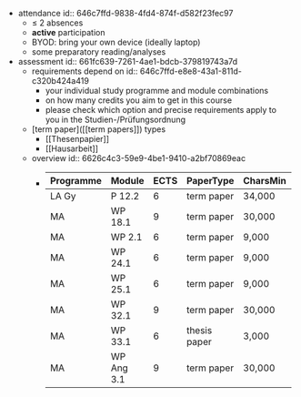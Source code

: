 - attendance
  id:: 646c7ffd-9838-4fd4-874f-d582f23fec97
	- $\leq$ 2 absences
	- **active** participation
	- BYOD: bring your own device (ideally laptop)
	- some preparatory reading/analyses
- assessment
  id:: 661fc639-7261-4ae1-bdcb-379819743a7d
	- requirements depend on
	  id:: 646c7ffd-e8e8-43a1-811d-c320b424a419
		- your individual study programme and module combinations
		- on how many credits you aim to get in this course
		- please check which option and precise requirements apply to you in the Studien-/Prüfungsordnung
	- [term paper]([[term papers]]) types
		- [[Thesenpapier]]
		- [[Hausarbeit]]
	- overview
	  id:: 6626c4c3-59e9-4be1-9410-a2bf70869eac
		- | Programme | Module     | ECTS | PaperType    | CharsMin | CharsMax |
		  |-----------|------------|------|--------------|----------|---------:|
		  | LA Gy     | P 12.2     | 6    | term paper   | 34,000   |   51,000 |
		  | MA        | WP 18.1    | 9    | term paper   | 30,000   |   37,500 |
		  | MA        | WP 2.1     | 6    | term paper   | 9,000    |   12,000 |
		  | MA        | WP 24.1    | 6    | term paper   | 9,000    |   12,000 |
		  | MA        | WP 25.1    | 6    | term paper   | 9,000    |   12,000 |
		  | MA        | WP 32.1    | 9    | term paper   | 30,000   |   37,500 |
		  | MA        | WP 33.1    | 6    | thesis paper | 3,000    |    6,000 |
		  | MA        | WP Ang 3.1 | 9    | term paper   | 30,000   |   37,500 |